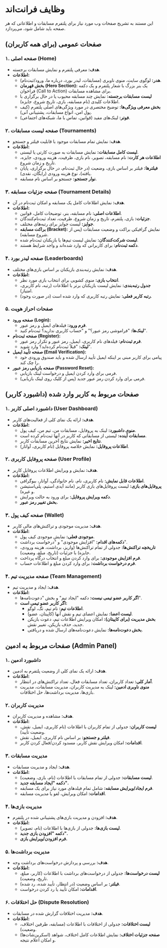 # وظایف فرانت‌اند

این مستند به تشریح صفحات وب مورد نیاز برای پلتفرم مسابقات و اطلاعاتی که هر صفحه باید شامل شود، می‌پردازد.

## صفحات عمومی (برای همه کاربران)

### ۱. صفحه اصلی (Home)

- **هدف:** معرفی پلتفرم و نمایش مسابقات برجسته.
- **اطلاعات:**
  - **هدر:** لوگوی سایت، منوی ناوبری (مسابقات، لیدر بورد، درباره ما، ورود/ثبت‌نام).
  - **بخش قهرمان (Hero Section):** یک بنر بزرگ با شعار پلتفرم و یک دکمه فراخوان (Call to Action) برای مشاهده مسابقات.
  - **لیست مسابقات برجسته:** نمایش چند مسابقه محبوب یا در حال برگزاری با اطلاعات کلیدی (نام مسابقه، بازی، تاریخ شروع، جایزه).
  - **بخش معرفی ویژگی‌ها:** توضیح مختصری در مورد ویژگی‌های اصلی پلتفرم (کیف پول امن، انواع مسابقات، پشتیبانی آنی).
  - **فوتر:** لینک‌های مفید (قوانین، تماس با ما، شبکه‌های اجتماعی).

### ۲. صفحه لیست مسابقات (Tournaments)

- **هدف:** نمایش تمام مسابقات موجود با قابلیت فیلتر و جستجو.
- **اطلاعات:**
  - **لیست کامل مسابقات:** نمایش مسابقات به صورت کارتی یا لیستی.
  - **اطلاعات هر کارت:** نام مسابقه، تصویر، نام بازی، ظرفیت، هزینه ورودی، جایزه، تاریخ و زمان شروع.
  - **فیلترها:** فیلتر بر اساس بازی، وضعیت (در حال ثبت‌نام، در حال برگزاری، پایان یافته)، نوع هزینه ورودی (رایگان، نقدی).
  - **نوار جستجو:** جستجو بر اساس نام مسابقه.

### ۳. صفحه جزئیات مسابقه (Tournament Details)

- **هدف:** نمایش اطلاعات کامل یک مسابقه و امکان ثبت‌نام در آن.
- **اطلاعات:**
  - **اطلاعات اصلی:** نام مسابقه، بنر، توضیحات کامل، قوانین.
  - **جزئیات:** بازی، پلتفرم، تاریخ و زمان شروع، ظرفیت، تعداد ثبت‌نام‌کنندگان.
  - **جوایز:** لیست جوایز برای رتبه‌های مختلف.
  - **براکت مسابقه (Bracket):** نمایش گرافیکی براکت و وضعیت مسابقات (پس از شروع مسابقه).
  - **لیست شرکت‌کنندگان:** نمایش لیست تیم‌ها یا بازیکنان ثبت‌نام شده.
  - **دکمه ثبت‌نام:** برای کاربرانی که وارد شده‌اند و واجد شرایط هستند.

### ۴. صفحه لیدر بورد (Leaderboards)

- **هدف:** نمایش رتبه‌بندی بازیکنان بر اساس بازی‌های مختلف.
- **اطلاعات:**
  - **انتخاب بازی:** منوی کشویی برای انتخاب بازی مورد نظر.
  - **جدول رتبه‌بندی:** نمایش لیست بازیکنان برتر با اطلاعات (رتبه، نام کاربری، امتیاز).
  - **رتبه کاربر فعلی:** نمایش رتبه کاربری که وارد شده است (در صورت وجود).

### ۵. صفحات احراز هویت

- **صفحه ورود (Login):**
  - **فرم ورود:** فیلدهای ایمیل و رمز عبور.
  - **لینک‌ها:** "فراموشی رمز عبور؟" و "حساب کاربری ندارید؟ ثبت‌نام کنید".
- **صفحه ثبت‌نام (Register):**
  - **فرم ثبت‌نام:** فیلدهای نام کاربری، ایمیل، رمز عبور و تکرار رمز عبور.
  - **لینک:** "قبلاً ثبت‌نام کرده‌اید؟ وارد شوید".
- **صفحه تأیید ایمیل (Email Verification):**
  - پیامی برای کاربر مبنی بر اینکه ایمیل تأیید ارسال شده و باید صندوق ورودی خود را چک کند.
- **صفحه بازیابی رمز عبور (Password Reset):**
  - فرمی برای وارد کردن ایمیل و درخواست لینک بازیابی.
  - فرمی برای وارد کردن رمز عبور جدید (پس از کلیک روی لینک بازیابی).

## صفحات مربوط به کاربر وارد شده (داشبورد کاربر)

### ۱. داشبورد اصلی کاربر (User Dashboard)

- **هدف:** ارائه یک نمای کلی از فعالیت‌های کاربر.
- **اطلاعات:**
  - **منوی داشبورد:** لینک به پروفایل، مسابقات من، تیم من، کیف پول.
  - **مسابقات آینده:** لیستی از مسابقاتی که کاربر در آنها ثبت‌نام کرده است.
  - **نتایج اخیر:** نمایش نتایج آخرین مسابقات کاربر.
  - **اطلاعات پروفایل:** نمایش خلاصه پروفایل (نام کاربری، آواتار).

### ۲. صفحه پروفایل کاربری (User Profile)

- **هدف:** نمایش و ویرایش اطلاعات پروفایل کاربر.
- **اطلاعات:**
  - **اطلاعات قابل نمایش:** نام کاربری، نام، نام خانوادگی، آواتار، بیوگرافی.
  - **پروفایل‌های بازی:** لیست پروفایل‌های بازی کاربر (مانند آیدی استیم، پلی‌استیشن و غیره).
  - **دکمه ویرایش پروفایل:** برای ورود به حالت ویرایش.
  - **بخش تغییر رمز عبور.**

### ۳. صفحه کیف پول (Wallet)

- **هدف:** مدیریت موجودی و تراکنش‌های مالی کاربر.
- **اطلاعات:**
  - **موجودی فعلی:** نمایش موجودی کیف پول.
  - **دکمه‌های اقدام:** "افزایش موجودی" و "درخواست برداشت".
  - **تاریخچه تراکنش‌ها:** جدولی از تمام تراکنش‌ها (واریز، برداشت، هزینه ورودی، جایزه) با جزئیات (تاریخ، مبلغ، وضعیت).
  - **فرم افزایش موجودی:** برای وارد کردن مبلغ و انتخاب درگاه پرداخت.
  - **فرم درخواست برداشت:** برای وارد کردن مبلغ و اطلاعات حساب.

### ۴. صفحه مدیریت تیم (Team Management)

- **هدف:** ایجاد و مدیریت تیم.
- **اطلاعات:**
  - **اگر کاربر عضو تیمی نیست:** دکمه "ایجاد تیم" و بخش "دعوت‌نامه‌ها".
  - **اگر کاربر عضو تیمی است:**
    - **اطلاعات تیم:** نام تیم، تگ، لوگو.
    - **لیست اعضا:** نمایش اعضای تیم و نقش آنها (کاپیتان، عضو).
    - **بخش مدیریت (برای کاپیتان):** امکان ویرایش اطلاعات تیم، دعوت بازیکن جدید، حذف بازیکن، تغییر نقش.
    - **بخش دعوت‌نامه‌ها:** نمایش دعوت‌نامه‌های ارسال شده و دریافتی.

## صفحات مربوط به ادمین (Admin Panel)

### ۱. داشبورد ادمین

- **هدف:** ارائه یک نمای کلی از وضعیت پلتفرم به ادمین.
- **اطلاعات:**
  - **آمار کلی:** تعداد کاربران، تعداد مسابقات فعال، تعداد تراکنش‌های در انتظار.
  - **منوی ناوبری ادمین:** لینک به مدیریت کاربران، مدیریت مسابقات، مدیریت بازی‌ها، مدیریت برداشت‌ها، حل اختلافات.

### ۲. مدیریت کاربران

- **هدف:** مشاهده و مدیریت کاربران.
- **اطلاعات:**
  - **لیست کاربران:** جدولی از تمام کاربران با اطلاعات (نام کاربری، ایمیل، نقش، وضعیت تأیید).
  - **فیلتر و جستجو:** بر اساس نام کاربری، ایمیل، نقش.
  - **اقدامات:** امکان ویرایش نقش کاربر، مسدود کردن/فعال کردن کاربر.

### ۳. مدیریت مسابقات

- **هدف:** ایجاد و مدیریت مسابقات.
- **اطلاعات:**
  - **لیست مسابقات:** جدولی از تمام مسابقات با اطلاعات (نام، بازی، وضعیت).
  - **دکمه "ایجاد مسابقه جدید".**
  - **فرم ایجاد/ویرایش مسابقه:** شامل تمام فیلدهای مورد نیاز برای یک مسابقه.
  - **اقدامات:** امکان ویرایش، لغو یا مدیریت مسابقه.

### ۴. مدیریت بازی‌ها

- **هدف:** افزودن و مدیریت بازی‌های پشتیبانی شده در پلتفرم.
- **اطلاعات:**
  - **لیست بازی‌ها:** جدولی از بازی‌ها با اطلاعات (نام، تصویر).
  - **دکمه "افزودن بازی جدید".**
  - **فرم افزودن/ویرایش بازی.**

### ۵. مدیریت برداشت‌ها

- **هدف:** بررسی و پردازش درخواست‌های برداشت وجه.
- **اطلاعات:**
  - **لیست درخواست‌ها:** جدولی از درخواست‌های برداشت با اطلاعات (کاربر، مبلغ، تاریخ، وضعیت).
  - **فیلتر:** بر اساس وضعیت (در انتظار، تأیید شده، رد شده).
  - **اقدامات:** امکان تأیید یا رد کردن درخواست.

### ۶. حل اختلافات (Dispute Resolution)

- **هدف:** مدیریت اختلافات گزارش شده در مسابقات.
- **اطلاعات:**
  - **لیست اختلافات:** جدولی از اختلافات با اطلاعات (مسابقه، طرفین اختلاف، وضعیت).
  - **صفحه جزئیات اختلاف:** نمایش اطلاعات کامل اختلاف، شواهد (اسکرین‌شات‌ها) و امکان اعلام نتیجه.
